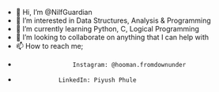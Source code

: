 - 👋 Hi, I’m @NilfGuardian
- 👀 I’m interested in Data Structures, Analysis & Programming
- 🌱 I’m currently learning Python, C, Logical Programming 
- 💞️ I’m looking to collaborate on anything that I can help with
- 📫 How to reach me;
-                     Instagram: @hooman.fromdownunder
-                 LinkedIn: Piyush Phule
<!---
NilfGuardian/NilfGuardian is a ✨ special ✨ repository because its `README.md` (this file) appears on your GitHub profile.
You can click the Preview link to take a look at your changes.
--->
